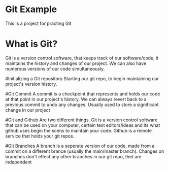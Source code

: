 # Git Example
This is a project for practing Git

# What is Git?
Git is a version control software, that keeps track of our software/code, it maintains the history and changes of our project. We can also have numerous versions of our code simultaneously.

#Initializing a Git repository
Starting our git repo, to begin maintaining our project's version history.

#Git Commit
A commit is a checkpoint that represents and holds our code at that point in our project's history. We can always revert back to a previous commit to undo any changes. Usually used to store a significant change in our project 

#Git and Github 
Are two different things. Git is a version control software that can be used on your computer, certain text editors/ideas and its what github uses begin the scens to maintain your code. Github is a remote service that holds your git repos.

#Git Branches
A branch is a seperate version of our code, made from a commit on a different brance (usually the main/master branch). Changes on branches don't effect any other branches in our git repo, thet are independent 
